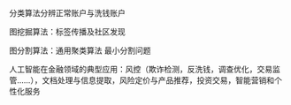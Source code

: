 分类算法分辨正常账户与洗钱账户

图挖掘算法：标签传播及社区发现

图分割算法：通用聚类算法 最小分割问题

人工智能在金融领域的典型应用：风控（欺诈检测，反洗钱，调查优化，交易监管……），文档处理与信息提取，风险定价与产品推荐，投资交易，智能营销和个性化服务